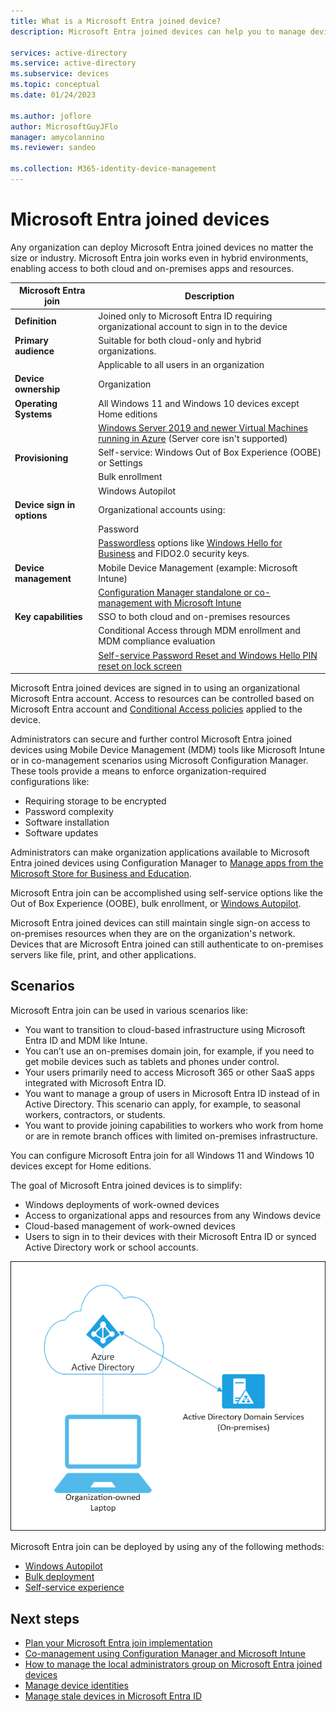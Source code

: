 ```yaml
---
title: What is a Microsoft Entra joined device?
description: Microsoft Entra joined devices can help you to manage devices accessing resources in your environment.

services: active-directory
ms.service: active-directory
ms.subservice: devices
ms.topic: conceptual
ms.date: 01/24/2023

ms.author: joflore
author: MicrosoftGuyJFlo
manager: amycolannino
ms.reviewer: sandeo

ms.collection: M365-identity-device-management
---
```

# Microsoft Entra joined devices

Any organization can deploy Microsoft Entra joined devices no matter the size or industry. Microsoft Entra join works even in hybrid environments, enabling access to both cloud and on-premises apps and resources.

| Microsoft Entra join | Description |
| --- | --- |
| **Definition** | Joined only to Microsoft Entra ID requiring organizational account to sign in to the device |
| **Primary audience** | Suitable for both cloud-only and hybrid organizations. |
|   | Applicable to all users in an organization |
| **Device ownership** | Organization |
| **Operating Systems** | All Windows 11 and Windows 10 devices except Home editions |
|   | [Windows Server 2019 and newer Virtual Machines running in Azure](howto-vm-sign-in-azure-ad-windows.md) (Server core isn't supported) |
| **Provisioning** | Self-service: Windows Out of Box Experience (OOBE) or Settings |
|   | Bulk enrollment |
|   | Windows Autopilot |
| **Device sign in options** | Organizational accounts using: |
|   | Password |
|   | [Passwordless](/azure/active-directory/authentication/concept-authentication-passwordless) options like [Windows Hello for Business](/windows/security/identity-protection/hello-for-business/hello-planning-guide) and FIDO2.0 security keys. |
| **Device management** | Mobile Device Management (example: Microsoft Intune) |
|   | [Configuration Manager standalone or co-management with Microsoft Intune](/mem/configmgr/comanage/overview) |
| **Key capabilities** | SSO to both cloud and on-premises resources |
|   | Conditional Access through MDM enrollment and MDM compliance evaluation |
|   | [Self-service Password Reset and Windows Hello PIN reset on lock screen](../authentication/howto-sspr-windows.md) |

Microsoft Entra joined devices are signed in to using an organizational Microsoft Entra account. Access to resources can be controlled based on Microsoft Entra account and [Conditional Access policies](../conditional-access/howto-conditional-access-policy-compliant-device.md) applied to the device.

Administrators can secure and further control Microsoft Entra joined devices using Mobile Device Management (MDM) tools like Microsoft Intune or in co-management scenarios using Microsoft Configuration Manager. These tools provide a means to enforce organization-required configurations like: 

- Requiring storage to be encrypted
- Password complexity
- Software installation
- Software updates

Administrators can make organization applications available to Microsoft Entra joined devices using Configuration Manager to [Manage apps from the Microsoft Store for Business and Education](/configmgr/apps/deploy-use/manage-apps-from-the-windows-store-for-business).

Microsoft Entra join can be accomplished using self-service options like the Out of Box Experience (OOBE), bulk enrollment, or [Windows Autopilot](/intune/enrollment-autopilot).

Microsoft Entra joined devices can still maintain single sign-on access to on-premises resources when they are on the organization's network. Devices that are Microsoft Entra joined can still authenticate to on-premises servers like file, print, and other applications.

## Scenarios

Microsoft Entra join can be used in various scenarios like:

- You want to transition to cloud-based infrastructure using Microsoft Entra ID and MDM like Intune.
- You can’t use an on-premises domain join, for example, if you need to get mobile devices such as tablets and phones under control.
- Your users primarily need to access Microsoft 365 or other SaaS apps integrated with Microsoft Entra ID.
- You want to manage a group of users in Microsoft Entra ID instead of in Active Directory. This scenario can apply, for example, to seasonal workers, contractors, or students.
- You want to provide joining capabilities to workers who work from home or are in remote branch offices with limited on-premises infrastructure.

You can configure Microsoft Entra join for all Windows 11 and Windows 10 devices except for Home editions.

The goal of Microsoft Entra joined devices is to simplify:

- Windows deployments of work-owned devices
- Access to organizational apps and resources from any Windows device
- Cloud-based management of work-owned devices
- Users to sign in to their devices with their Microsoft Entra ID or synced Active Directory work or school accounts.

![Microsoft Entra joined devices](./media/concept-directory-join/azure-ad-joined-device.png)

Microsoft Entra join can be deployed by using any of the following methods:

- [Windows Autopilot](/windows/deployment/windows-autopilot/windows-10-autopilot)
- [Bulk deployment](/intune/windows-bulk-enroll)
- [Self-service experience](device-join-out-of-box.md)

## Next steps

- [Plan your Microsoft Entra join implementation](device-join-plan.md)
- [Co-management using Configuration Manager and Microsoft Intune](/mem/configmgr/comanage/overview)
- [How to manage the local administrators group on Microsoft Entra joined devices](assign-local-admin.md)
- [Manage device identities](manage-device-identities.md)
- [Manage stale devices in Microsoft Entra ID](manage-stale-devices.md)
